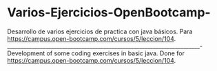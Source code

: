 # Varios-Ejercicios-OpenBootcamp-
Desarrollo de varios ejercicios de practica con java básicos.
Para https://campus.open-bootcamp.com/cursos/5/leccion/104.
______________________________________________________________________-
Development of some coding exercises in basic java.
Done for https://campus.open-bootcamp.com/cursos/5/leccion/104.
